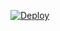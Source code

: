 


[![Deploy](https://www.herokucdn.com/deploy/button.png)](https://dashboard.heroku.com/new?template=https://github.com/jululie/22hy) 
